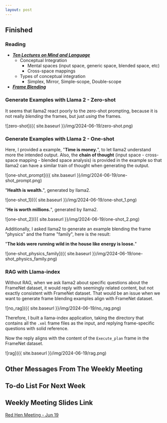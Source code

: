 ```yaml
---
layout: post
---
```


<!-- ## Difficulties

## Ideas

## Challenges

## Attempts to succeed

## Failures

## Advice -->

## Finished

### Reading

- [**_Ten Lectures on Mind and Language_**](https://commons.case.edu/facultyworks/107/)
    - Conceptual Integration
        - Mental spaces (input space, generic space, blended space, etc)
        - Cross-space mappings
    - Types of conceptual integration
        - Simplex, Mirror, Simple-scope, Double-scope
- [**_Frame Blending_**](https://papers.ssrn.com/sol3/papers.cfm?abstract_id=1321302)

### Generate Examples with Llama 2 - Zero-shot

It seems that llama2 react poorly to the zero-shot prompting, because it is not really _blending_ the frames, but just _using_ the frames.

![zero-shot]({{ site.baseurl }}/img/2024-06-19/zero-shot.png)

### Generate Examples with Llama 2 - One-shot

Here, I provided a example, "**Time is money.**", to let llama2 understand more the intended output. Also, the **chain of thought** (input space - cross-space mapping - blended space analysis) is provided in the example so that llama2 can have a similar train of thought when generating the output.

![one-shot_prompt]({{ site.baseurl }}/img/2024-06-19/one-shot_prompt.png)

"**Health is wealth.**", generated by llama2.

![one-shot_1]({{ site.baseurl }}/img/2024-06-19/one-shot_1.png)

"**He is worth millions.**", generated by llama2.

![one-shot_2]({{ site.baseurl }}/img/2024-06-19/one-shot_2.png)

Additionally, I asked llama2 to generate an example blending the frame "physics" and the frame "family", here is the result:

"**The kids were running wild in the house like energy is loose.**"

![one-shot_physics_family]({{ site.baseurl }}/img/2024-06-19/one-shot_physics_family.png)

### RAG with Llama-index

Without RAG, when we ask llama2 about specific questions about the FrameNet dataset, it would reply with seemingly related content, but not exactly consistent with FrameNet dataset. That would be an issue when we want to generate frame blending examples align with FrameNet dataset.

![no_rag]({{ site.baseurl }}/img/2024-06-19/no_rag.png)

Therefore, I built a llama-index application, taking the directory that contains all the `.xml` frame files as the input, and replying frame-specific questions with solid reference.

Now the reply aligns with the content of the `Execute_plan` frame in the FrameNet dataset.

![rag]({{ site.baseurl }}/img/2024-06-19/rag.png)

## Other Messages From The Weekly Meeting



## To-do List For Next Week



## Weekly Meeting Slides Link

[Red Hen Meeting - Jun 19](https://docs.google.com/presentation/d/1xDroiXTy4aONoPG3HoNfsC2JsvpbTsYuLj-MYNUapzs/edit?usp=sharing)